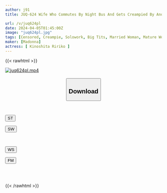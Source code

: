 ```yaml
---
author: j91
title: JUQ-624 Wife Who Commutes By Night Bus And Gets Creampied By Another Guy - A Story of Turning a Devoted Housewife Heading to Her Husband Waiting at His New Job Location into a Submissive Woman with Slow Sex and Unauthorized Creampies.. Ririko Kinoshita

url: /v/juq624pl
date: 2024-04-05T01:45:00Z
image: "juq624pl.jpg"
tags: [Censored, Creampie, Solowork, Big Tits, Married Woman, Mature Woman, Cuckold	]
maker: [Madonna]
actress: [ Kinoshita Ririko ]
---
```



{{< rawhtml >}}

<div class="video" data-videoid="roJ0PrD2BBib2Vl">
    <a href="javascript:;">
        <img src="/v/juq624pl/juq624pl.jpg" width="WIDTH" height="HEIGHT" alt="juq624pl.mp4" loading="lazy">
    </a>
</div>

<script type="text/javascript" src="https://j91.asia/asset/on-demand-st.js"></script>

<br>
  <link rel="stylesheet" href="https://j91.asia/asset/bs5.css">
  
  <center>
  <button class="btn btn-primary" type="button" data-bs-toggle="collapse" data-bs-target=".multi-collapse" aria-expanded="false" aria-controls="multiCollapseExample1 multiCollapseExample2"><h2>Download</h2></button></center>
</p>
<div class="row">
  <div class="col">
    <div class="collapse multi-collapse" id="multiCollapseExample1">
      <div class="card card-body">
	      	      <br>
<div class="buttons">  
<p><a href="https://streamtape.to/v/roJ0PrD2BBib2Vl" target="_blank"><button class="btn-hover color-3"><i class="fa fa-download"></i> ST</button></a></p>
<p><a href="https://asnwish.com/eibomy4r68kn" target="_blank"><button class="btn-hover color-2"><i class="fa fa-download"></i> SW</button></a></p></div>
    </div>
  </div>
</div>
  <div class="col">
    <div class="collapse multi-collapse" id="multiCollapseExample2">
      <div class="card card-body">
	      <br>
<div class="buttons">
<p><a href="https://wolfstream.tv/q5qcpfxfrsk6"><button class="btn-hover color-9"><i class="fa fa-download"></i> WS</button></a></p>
<p><a href="https://filemoon.sx/d/e8ci8bwacbeb"><button class="btn-hover color-8"><i class="fa fa-download"></i> FM</button></a></p></div>
<br><br>
      </div>
    </div>
  </div>
</div>

{{< /rawhtml >}}